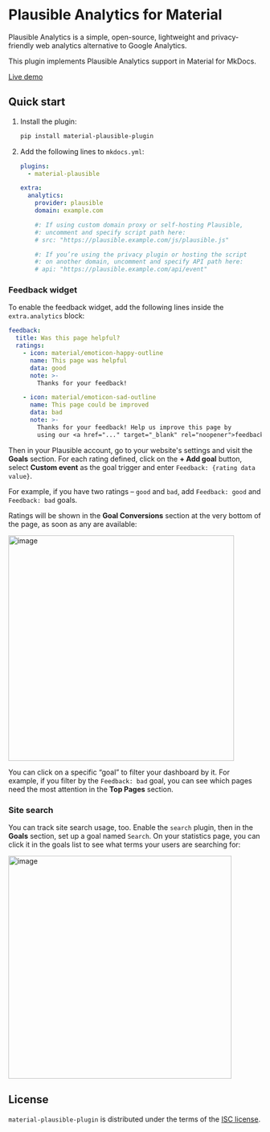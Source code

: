 # Plausible Analytics for Material

Plausible Analytics is a simple, open-source, lightweight and privacy-friendly
web analytics alternative to Google Analytics.

This plugin implements Plausible Analytics support in Material for MkDocs.

[Live demo](https://plausible.aedge.dev/material-plausible-plugin.ale.sh/)


## Quick start

1. Install the plugin:

    ```sh
    pip install material-plausible-plugin
    ```


2. Add the following lines to `mkdocs.yml`:

    ```yaml
    plugins:
      - material-plausible

    extra:
      analytics:
        provider: plausible
        domain: example.com

        #: If using custom domain proxy or self-hosting Plausible,
        #: uncomment and specify script path here:
        # src: "https://plausible.example.com/js/plausible.js"

        #: If you’re using the privacy plugin or hosting the script
        #: on another domain, uncomment and specify API path here:
        # api: "https://plausible.example.com/api/event"
    ```


### Feedback widget

To enable the feedback widget, add the following lines inside the `extra.analytics` block:

```yaml
feedback:
  title: Was this page helpful?
  ratings:
    - icon: material/emoticon-happy-outline
      name: This page was helpful
      data: good
      note: >-
        Thanks for your feedback!

    - icon: material/emoticon-sad-outline
      name: This page could be improved
      data: bad
      note: >-
        Thanks for your feedback! Help us improve this page by
        using our <a href="..." target="_blank" rel="noopener">feedback form</a>.
```

Then in your Plausible account, go to your website's settings and visit the
**Goals** section. For each rating defined, click on the **+ Add goal** button,
select **Custom event** as the goal trigger and enter `Feedback: {rating data
value}`.

For example, if you have two ratings – `good` and `bad`, add `Feedback: good`
and `Feedback: bad` goals.

Ratings will be shown in the **Goal Conversions** section at the very bottom of the page, as soon as any are available:

<img width="449" alt="image" src="https://user-images.githubusercontent.com/1298948/211634195-b0131d54-cd5f-49d6-9a3d-85bdb4c493fc.png">

You can click on a specific “goal” to filter your dashboard by it. For example, if you filter by the `Feedback: bad` goal, you can see which pages need the most attention in the **Top Pages** section.


### Site search

You can track site search usage, too. Enable the `search` plugin, then in the
**Goals** section, set up a goal named `Search`. On your statistics page, you
can click it in the goals list to see what terms your users are searching for:

<img width="444" alt="image" src="/images/goal-search.png" alt="Search goal expanded">


## License

`material-plausible-plugin` is distributed under the terms of the [ISC license](https://spdx.org/licenses/ISC.html).
